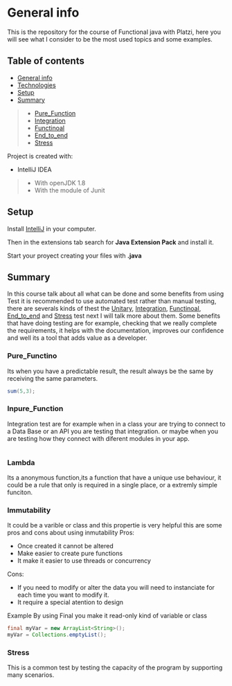 # General info
This is the repository for the course of Functional java with Platzi, here you will see what I consider to be the most used topics and some examples.

## Table of contents
* [General info](#general-info)
* [Technologies](#technologies)
* [Setup](#setup)
* [Summary](#summary)
> * [Pure_Function](#pure_function)
> * [Integration](#integration)
> * [Functinoal](#functional)
> * [End_to_end](#end_to_end)
> * [Stress](#stress)

Project is created with:
* IntelliJ IDEA
> * With openJDK 1.8 
> * With the module of Junit

	
## Setup
Install [IntelliJ](https://www.jetbrains.com/es-es/idea/download/#section=windows) in your computer.

Then in the extensions tab search for **Java Extension Pack** and install it.

Start your proyect creating your files with **.java**  

## Summary
In this course talk about all what can be done and some benefits from using Test it is recommended to use automated test rather than manual testing, there are severals kinds of thest the [Unitary](#unitary), [Integration](#integration), [Functinoal](#functional), [End_to_end](#end_to_end) and [Stress](#stress) test next I will talk more about them. Some benefits that have doing testing are for example, checking that we really complete the requirements, it helps with the documentation, improves our confidence and well its a tool that adds value as a developer.

### Pure_Functino
Its when you have a predictable result, the result always be the same by receiving the same parameters.
```java
sum(5,3);
```
### Inpure_Function
Integration test are for example when in a class your are trying to connect to a Data Base or an API you are testing that integration. or maybe when you are testing how they connect with diferent modules in your app.
```java

```
### Lambda
Its a anonymous function,its a function that have a unique use behaviour, it could be a rule that only is required in a single place, or a extremly simple funciton.

### Immutability
It could be a varible or class and this propertie is very helpful this are some pros and cons about using inmutability
Pros: 
* Once created it cannot be altered
* Make easier to create pure functions
* It make it easier to use threads or concurrency

Cons:
* If you need to modify or alter the data you will need to instanciate for each time you want to modify it.
* It require a special atention to design

Example
By using Final you make it read-only kind of variable or class 
```java
final myVar = new ArrayList<String>();
myVar = Collections.emptyList(); 
```
### Stress
This is a common test by testing the capacity of the program by supporting many scenarios.

